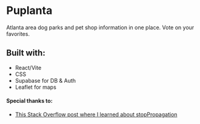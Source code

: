 # Puplanta
Atlanta area dog parks and pet shop information in one place. Vote on your favorites.

## Built with:
*  React/Vite
*  CSS
*  Supabase for DB & Auth
*  Leaflet for maps

####  Special thanks to:
*  [This Stack Overflow post where I learned about stopPropagation](https://stackoverflow.com/questions/59017954/react-close-modal-on-click-outside)